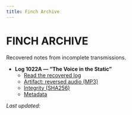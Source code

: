 ```yaml
---
title: Finch Archive
---
```


# FINCH ARCHIVE

Recovered notes from incomplete transmissions.

- **Log 1022A — “The Voice in the Static”**  
  - [Read the recovered log](./logs/log-1022a.md)  
  - [Artifact: reversed audio (MP3)](./artifacts/log-1022a/you-heard-it_rev_10m22s.mp3)  
  - [Integrity (SHA256)](./artifacts/log-1022a/SHA256SUMS.txt)  
  - [Metadata](./artifacts/log-1022a/metadata.json)

_Last updated:_
